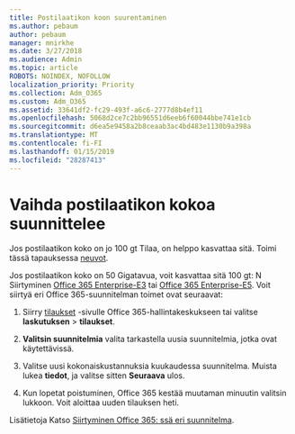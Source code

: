 ```yaml
---
title: Postilaatikon koon suurentaminen
ms.author: pebaum
author: pebaum
manager: mnirkhe
ms.date: 3/27/2018
ms.audience: Admin
ms.topic: article
ROBOTS: NOINDEX, NOFOLLOW
localization_priority: Priority
ms.collection: Adm_O365
ms.custom: Adm_O365
ms.assetid: 33641df2-fc29-493f-a6c6-2777d8b4ef11
ms.openlocfilehash: 5068d2ce7c2bb96551d6eeb6f60044bbe741e1cb
ms.sourcegitcommit: d6ea5e9458a2b8ceaab3ac4bd483e1130b9a398a
ms.translationtype: MT
ms.contentlocale: fi-FI
ms.lasthandoff: 01/15/2019
ms.locfileid: "28287413"
---
```

# <a name="switch-plans-to-increase-mailbox-size"></a>Vaihda postilaatikon kokoa suunnittelee

Jos postilaatikon koko on jo 100 gt Tilaa, on helppo kasvattaa sitä. Toimi tässä tapauksessa [neuvot](https://support.office.com/client/e57572ff-0ba7-4782-ba5d-cdac3142ea71). 
  
Jos postilaatikon koko on 50 Gigatavua, voit kasvattaa sitä 100 gt: N Siirtyminen [Office 365 Enterprise-E3](https://products.office.com/en-us/business/office-365-enterprise-e3-business-software) tai [Office 365 Enterprise-E5](https://products.office.com/en-us/business/office-365-enterprise-e5-business-software). Voit siirtyä eri Office 365-suunnitelman toimet ovat seuraavat:
  
1. Siirry [tilaukset](https://go.microsoft.com/fwlink/p/?linkid=842054) -sivulle Office 365-hallintakeskukseen tai valitse **laskutuksen** \> **tilaukset**.
    
2. **Valitsin suunnitelmia** valita tarkastella uusia suunnitelmia, jotka ovat käytettävissä. 
    
3. Valitse uusi kokonaiskustannuksia kuukaudessa suunnitelma. Muista lukea **tiedot**, ja valitse sitten **Seuraava** ulos. 
    
4. Kun lopetat poistuminen, Office 365 kestää muutaman minuutin valitsin lukkoon. Voit aloittaa uuden tilauksen heti.
    
Lisätietoja Katso [Siirtyminen Office 365: ssä eri suunnitelma](https://support.office.com/article/73318661-8f33-478b-bcc7-fb8d69dbb22a).
  

